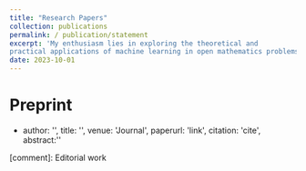 ```yaml
---
title: "Research Papers"
collection: publications
permalink: / publication/statement
excerpt: 'My enthusiasm lies in exploring the theoretical and
practical applications of machine learning in open mathematics problems. In the corporate world, I like to apply my machine learning expertise in Data Science, and Quantitative Analysis in Finance. In the academic world, I like to apply my machine learning expertise in Numerical Approximations, and explore strategies for physics-informed neural networks.'
date: 2023-10-01
---
```


Preprint
=====
* author: '', title: '', venue: 'Journal', paperurl: 'link', citation: 'cite', abstract:''

[comment]: Editorial work

